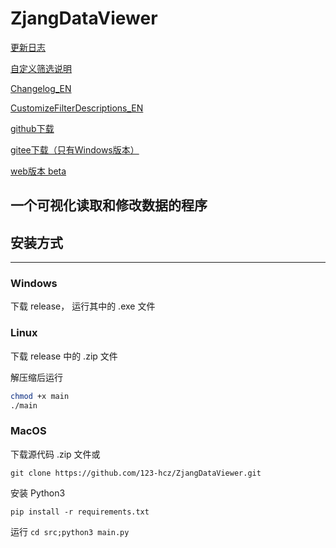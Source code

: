 
# ZjangDataViewer

[更新日志](/docs/更新日志.md)

[自定义筛选说明](/docs/自定义筛选说明.md)

[Changelog_EN](/docs/更新日志_EN.md)

[CustomizeFilterDescriptions_EN](/docs/自定义筛选说明_EN.md)

[github下载](https://github.com/123-hcz/ZjangDataViewer/releases)

[gitee下载（只有Windows版本）](https://gitee.com/hcz-123/ZjangDataViewer/releases)

[web版本 beta](https://123-hcz.github.io/123excel-web/)
## 一个可视化读取和修改数据的程序


## 安装方式
***
### Windows

下载 release， 运行其中的 .exe 文件

###  Linux

下载 release 中的 .zip 文件

解压缩后运行

```bash
chmod +x main
./main
```

### MacOS

下载源代码 .zip 文件或

`git clone https://github.com/123-hcz/ZjangDataViewer.git`

安装 Python3

`pip install -r requirements.txt`

运行 `cd src;python3 main.py`
